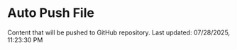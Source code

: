 # Auto Push File

Content that will be pushed to GitHub repository.
Last updated: 07/28/2025, 11:23:30 PM